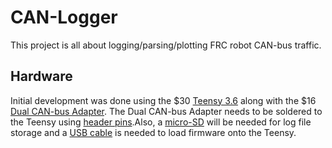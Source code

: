 # CAN-Logger

This project is all about logging/parsing/plotting FRC robot CAN-bus traffic.

## Hardware

Initial development was done using the $30 [Teensy 3.6](https://www.pjrc.com/teensy/)
along with the $16 [Dual CAN-bus Adapter](https://www.tindie.com/products/Fusion/dual-can-bus-adapter-for-teensy-35-36/).
The Dual CAN-bus Adapter needs to be soldered to the Teensy using [header pins](https://www.pjrc.com/store/header_20x1.html).Also, a [micro-SD](https://www.amazon.com/SanDisk-Ultra-microSDXC-Memory-Adapter/dp/B073K14CVB/ref=asc_df_B073K14CVB/?tag=hyprod-20&linkCode=df0&hvadid=309776868400&hvpos=&hvnetw=g&hvrand=12376106667856342225&hvpone=&hvptwo=&hvqmt=&hvdev=c&hvdvcmdl=&hvlocint=&hvlocphy=9019575&hvtargid=pla-348080513499&language=en_US&th=1)
will be needed for log file storage and a [USB cable](https://www.pjrc.com/store/cable_usb_micro_b.html)
is needed to load firmware onto the Teensy.
